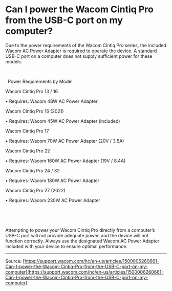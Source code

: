 # Can I power the Wacom Cintiq Pro from the USB-C port on my computer?

Due to the power requirements of the Wacom Cintiq Pro series, the included Wacom AC Power Adapter is required to operate the device. A standard USB-C port on a computer does not supply sufficient power for these models.


 

 
Power Requirements by Model




Wacom Cintiq Pro 13 / 16


• Requires: Wacom 48W AC Power Adapter




Wacom Cintiq Pro 16 (2021)


• Requires: Wacom 45W AC Power Adapter (included)




Wacom Cintiq Pro 17


• Requires: Wacom 70W AC Power Adapter (20V / 3.5A)




Wacom Cintiq Pro 22


• Requires: Wacom 160W AC Power Adapter (19V / 8.4A)




Wacom Cintiq Pro 24 / 32


• Requires: Wacom 180W AC Power Adapter




Wacom Cintiq Pro 27 (2022)


• Requires: Wacom 230W AC Power Adapter




 



 


Attempting to power your Wacom Cintiq Pro directly from a computer’s USB-C port will not provide adequate power, and the device will not function correctly. Always use the designated Wacom AC Power Adapter included with your device to ensure optimal performance.

---
Source: [https://support.wacom.com/hc/en-us/articles/1500006260661-Can-I-power-the-Wacom-Cintiq-Pro-from-the-USB-C-port-on-my-computer](https://support.wacom.com/hc/en-us/articles/1500006260661-Can-I-power-the-Wacom-Cintiq-Pro-from-the-USB-C-port-on-my-computer)

